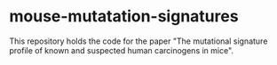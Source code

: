 # mouse-mutatation-signatures

This repository holds the code for the paper "The mutational signature profile of known and suspected human carcinogens in mice".
